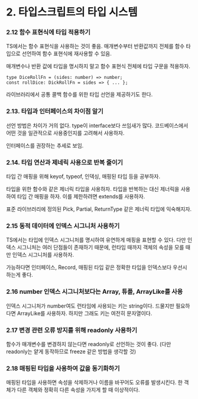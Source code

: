 # 2. 타입스크립트의 타입 시스템

### 2.12 함수 표현식에 타입 적용하기

TS에서는 함수 표현식을 사용하는 것이 좋음. 매개변수부터 반환값까지 전체를 함수 타입으로 선언하여 함수 표현식에 재사용할 수 있음.

매개변수나 반환 값에 타입을 명시하지 말고 함수 표현식 전체에 타입 구문을 적용하자.

```tsx
type DiceRollFn = (sides: number) => number;
const rollDice: DickRollFn = sides => { ... };
```

라이브러리에서 공통 콜백 함수를 위한 타입 선언을 제공하기도 한다.

### 2.13. 타입과 인터페이스의 차이점 알기

선언 방법은 차이가 거의 없다. type이 interface보다 쓰임새가 많다.
코드베이스에서 어떤 것을 일관적으로 사용중인지를 고려해서 사용하자.

인터페이스를 권장하는 추세로 보임.

### 2.14. 타입 연산과 제네릭 사용으로 반복 줄이기

타입 간 매핑을 위해 keyof, typeof, 인덱싱, 매핑된 타입 등을 공부하자.

타입을 위한 함수와 같은 제너릭 타입을 사용하자. 타입을 반복하는 대신 제너릭을 사용하여 타입 간 매핑을 하자. 이를 제한하려면 extends를 사용하자.

표준 라이브러리에 정의된 Pick, Partial, ReturnType 같은 제너릭 타입에 익숙해지자.

### 2.15 동적 데이터에 인덱스 시그니처 사용하기

TS에서는 타입에 인덱스 시그니처를 명시하여 유연하게 매핑을 표현할 수 있다. 다만 인덱스 시그니처는 여러 단점들이 존재하기 때문에, 런타임 때까지 객체의 속성을 모를 때만 인덱스 시그니처를 사용하자.

가능하다면 인터페이스, Record, 매핑된 타입 같은 정확한 타입을 인덱스보다 우선시 하는게 좋다.

### 2.16 number 인덱스 시그니처보다는 Array, 튜플, ArrayLike를 사용

인덱스 시그니처가 number여도 런타임에 사용되는 키는 string이다.
드물지만 필요하다면 ArrayLike를 사용하자. 하지만 그래도 키는 여전히 문자열이다.

### 2.17 변경 관련 오류 방지를 위해 readonly 사용하기

함수가 매개변수를 변경하지 않는다면 readonly로 선언하는 것이 좋다.
(다만 readonly는 얕게 동작하므로 freeze 같은 방법을 생각할 것)

### 2.18 매핑된 타입을 사용하여 값을 동기화하기

매핑된 타입을 사용하면 속성을 삭제하거나 이름을 바꾸어도 오류를 발생시킨다. 한 객체가 다른 객체와 정확히 다른 속성을 가지게 할 때 이상적이다.

